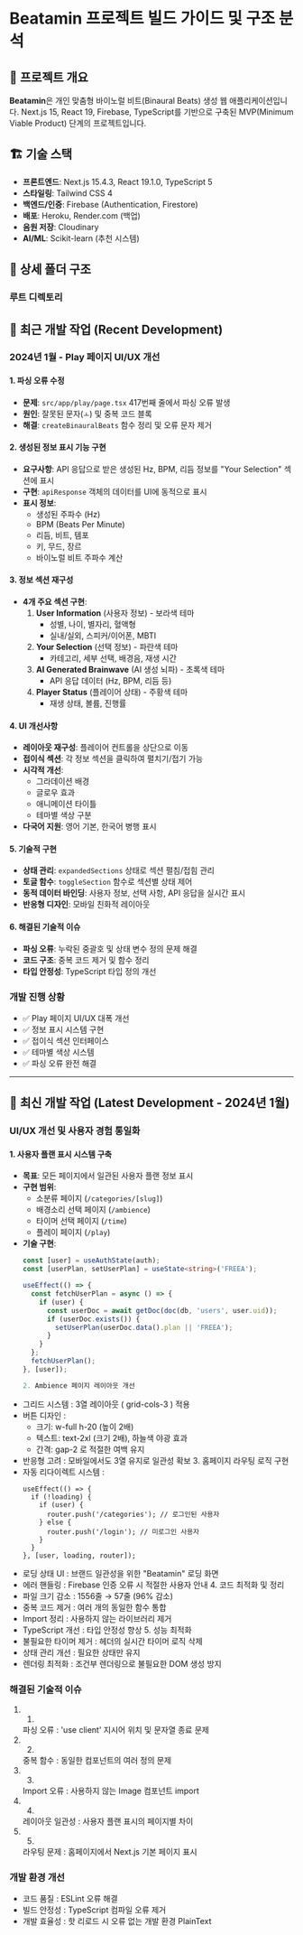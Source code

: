 # Beatamin 프로젝트 빌드 가이드 및 구조 분석

## 📁 프로젝트 개요

**Beatamin**은 개인 맞춤형 바이노럴 비트(Binaural Beats) 생성 웹 애플리케이션입니다. Next.js 15, React 19, Firebase, TypeScript를 기반으로 구축된 MVP(Minimum Viable Product) 단계의 프로젝트입니다.

## 🏗️ 기술 스택

- **프론트엔드**: Next.js 15.4.3, React 19.1.0, TypeScript 5
- **스타일링**: Tailwind CSS 4
- **백엔드/인증**: Firebase (Authentication, Firestore)
- **배포**: Heroku, Render.com (백업)
- **음원 저장**: Cloudinary
- **AI/ML**: Scikit-learn (추천 시스템)

## 📂 상세 폴더 구조

### 루트 디렉토리

## 🔧 최근 개발 작업 (Recent Development)

### 2024년 1월 - Play 페이지 UI/UX 개선

#### 1. 파싱 오류 수정
- **문제**: `src/app/play/page.tsx` 417번째 줄에서 파싱 오류 발생
- **원인**: 잘못된 문자(`ㅗ`) 및 중복 코드 블록
- **해결**: `createBinauralBeats` 함수 정리 및 오류 문자 제거

#### 2. 생성된 정보 표시 기능 구현
- **요구사항**: API 응답으로 받은 생성된 Hz, BPM, 리듬 정보를 "Your Selection" 섹션에 표시
- **구현**: `apiResponse` 객체의 데이터를 UI에 동적으로 표시
- **표시 정보**: 
  - 생성된 주파수 (Hz)
  - BPM (Beats Per Minute)
  - 리듬, 비트, 템포
  - 키, 무드, 장르
  - 바이노럴 비트 주파수 계산

#### 3. 정보 섹션 재구성
- **4개 주요 섹션 구현**:
  1. **User Information** (사용자 정보) - 보라색 테마
     - 성별, 나이, 별자리, 혈액형
     - 실내/실외, 스피커/이어폰, MBTI
  2. **Your Selection** (선택 정보) - 파란색 테마
     - 카테고리, 세부 선택, 배경음, 재생 시간
  3. **AI Generated Brainwave** (AI 생성 뇌파) - 초록색 테마
     - API 응답 데이터 (Hz, BPM, 리듬 등)
  4. **Player Status** (플레이어 상태) - 주황색 테마
     - 재생 상태, 볼륨, 진행률

#### 4. UI 개선사항
- **레이아웃 재구성**: 플레이어 컨트롤을 상단으로 이동
- **접이식 섹션**: 각 정보 섹션을 클릭하여 펼치기/접기 가능
- **시각적 개선**: 
  - 그라데이션 배경
  - 글로우 효과
  - 애니메이션 타이틀
  - 테마별 색상 구분
- **다국어 지원**: 영어 기본, 한국어 병행 표시

#### 5. 기술적 구현
- **상태 관리**: `expandedSections` 상태로 섹션 펼침/접힘 관리
- **토글 함수**: `toggleSection` 함수로 섹션별 상태 제어
- **동적 데이터 바인딩**: 사용자 정보, 선택 사항, API 응답을 실시간 표시
- **반응형 디자인**: 모바일 친화적 레이아웃

#### 6. 해결된 기술적 이슈
- **파싱 오류**: 누락된 중괄호 및 상태 변수 정의 문제 해결
- **코드 구조**: 중복 코드 제거 및 함수 정리
- **타입 안정성**: TypeScript 타입 정의 개선

### 개발 진행 상황
- ✅ Play 페이지 UI/UX 대폭 개선
- ✅ 정보 표시 시스템 구현
- ✅ 접이식 섹션 인터페이스
- ✅ 테마별 색상 시스템
- ✅ 파싱 오류 완전 해결



---

## 🔧 최신 개발 작업 (Latest Development - 2024년 1월)

### UI/UX 개선 및 사용자 경험 통일화

#### 1. 사용자 플랜 표시 시스템 구축
- **목표**: 모든 페이지에서 일관된 사용자 플랜 정보 표시
- **구현 범위**: 
  - 소분류 페이지 (`/categories/[slug]`)
  - 배경소리 선택 페이지 (`/ambience`)
  - 타이머 선택 페이지 (`/time`)
  - 플레이 페이지 (`/play`)
- **기술 구현**:
  ```typescript
  const [user] = useAuthState(auth);
  const [userPlan, setUserPlan] = useState<string>('FREEA');
  
  useEffect(() => {
    const fetchUserPlan = async () => {
      if (user) {
        const userDoc = await getDoc(doc(db, 'users', user.uid));
        if (userDoc.exists()) {
          setUserPlan(userDoc.data().plan || 'FREEA');
        }
      }
    };
    fetchUserPlan();
  }, [user]);

  2. Ambience 페이지 레이아웃 개선
- 그리드 시스템 : 3열 레이아웃 ( grid-cols-3 ) 적용
- 버튼 디자인 :
  - 크기: w-full h-20 (높이 2배)
  - 텍스트: text-2xl (크기 2배), 하늘색 야광 효과
  - 간격: gap-2 로 적절한 여백 유지
- 반응형 고려 : 모바일에서도 3열 유지로 일관성 확보 3. 홈페이지 라우팅 로직 구현
- 자동 리다이렉트 시스템 :
  ```
  useEffect(() => {
    if (!loading) {
      if (user) {
        router.push('/categories'); // 로그인된 사용자
      } else {
        router.push('/login'); // 미로그인 사용자
      }
    }
  }, [user, loading, router]);
  ```
- 로딩 상태 UI : 브랜드 일관성을 위한 "Beatamin" 로딩 화면
- 에러 핸들링 : Firebase 인증 오류 시 적절한 사용자 안내 4. 코드 최적화 및 정리
- 파일 크기 감소 : 1556줄 → 57줄 (96% 감소)
- 중복 코드 제거 : 여러 개의 동일한 함수 통합
- Import 정리 : 사용하지 않는 라이브러리 제거
- TypeScript 개선 : 타입 안정성 향상 5. 성능 최적화
- 불필요한 타이머 제거 : 헤더의 실시간 타이머 로직 삭제
- 상태 관리 개선 : 필요한 상태만 유지
- 렌더링 최적화 : 조건부 렌더링으로 불필요한 DOM 생성 방지
### 해결된 기술적 이슈
1. 1.
   파싱 오류 : 'use client' 지시어 위치 및 문자열 종료 문제
2. 2.
   중복 함수 : 동일한 컴포넌트의 여러 정의 문제
3. 3.
   Import 오류 : 사용하지 않는 Image 컴포넌트 import
4. 4.
   레이아웃 일관성 : 사용자 플랜 표시의 페이지별 차이
5. 5.
   라우팅 문제 : 홈페이지에서 Next.js 기본 페이지 표시
### 개발 환경 개선
- 코드 품질 : ESLint 오류 해결
- 빌드 안정성 : TypeScript 컴파일 오류 제거
- 개발 효율성 : 핫 리로드 시 오류 없는 개발 환경
PlainText